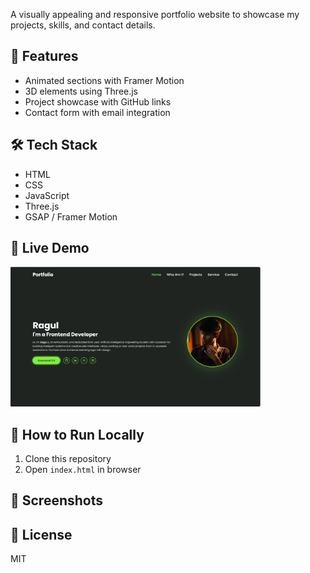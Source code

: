 
A visually appealing and responsive portfolio website to showcase my projects, skills, and contact details.

## 🌟 Features
- Animated sections with Framer Motion
- 3D elements using Three.js
- Project showcase with GitHub links
- Contact form with email integration

## 🛠️ Tech Stack
- HTML
- CSS
- JavaScript
- Three.js
- GSAP / Framer Motion

## 🔗 Live Demo
<img src="screenshots/portfolioimage.png" width="400"/>


## 🧪 How to Run Locally
1. Clone this repository
2. Open `index.html` in browser

## 📸 Screenshots
> 

## 📄 License
MIT
